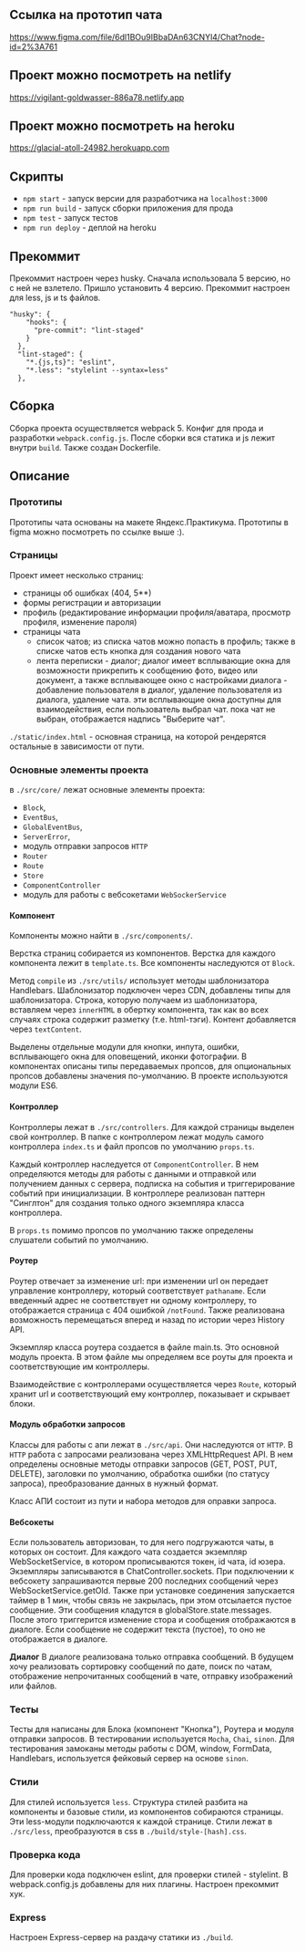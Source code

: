 ## Ссылка на прототип чата 
https://www.figma.com/file/6dl1BOu9IBbaDAn63CNYl4/Chat?node-id=2%3A761

## Проект можно посмотреть на netlify 
https://vigilant-goldwasser-886a78.netlify.app

## Проект можно посмотреть на heroku
https://glacial-atoll-24982.herokuapp.com


## Скрипты
* `npm start` - запуск версии для разработчика на `localhost:3000`
* `npm run build` - запуск сборки приложения для прода
* `npm test` - запуск тестов
* `npm run deploy` - деплой на heroku

## Прекоммит
Прекоммит настроен через husky. Сначала использовала 5 версию, но с ней не взлетело. Пришло установить 4 версию.
Прекоммит настроен для less, js и ts файлов.
```
"husky": {
    "hooks": {
      "pre-commit": "lint-staged"
    }
  },
  "lint-staged": {
    "*.{js,ts}": "eslint",
    "*.less": "stylelint --syntax=less"
  },
  ```

## Сборка
Сборка проекта осуществляется webpack 5. Конфиг для прода и разработки `webpack.config.js`.
После сборки вся статика и js лежит внутри `build`.
Также создан Dockerfile.

## Описание

### Прототипы
Прототипы чата основаны на макете Яндекс.Практикума. Прототипы в figma можно посмотреть по ссылке выше :).  

### Страницы
Проект имеет несколько страниц:
  * страницы об ошибках (404, 5**)
  * формы регистрации и авторизации
  * профиль (редактирование информации профиля/аватара, просмотр профиля, изменение пароля)
  * страницы чата 
      * список чатов; из списка чатов можно попасть в профиль; также в списке чатов есть кнопка для создания нового чата
      * лента переписки - диалог; диалог имеет всплывающие окна для возможности прикрепить к сообщению фото, видео или документ, а также всплывающее окно с настройками диалога - добавление пользователя в диалог, удаление пользователя из диалога, удаление чата. 
        эти всплывающие окна доступны для взаимодействия, если пользователь выбрал чат.
        пока чат не выбран, отображается надпись "Выберите чат".

`./static/index.html` - основная страница, на которой рендерятся остальные в зависимости от пути.

### Основные элементы проекта
в `./src/core/` лежат основные элементы проекта:
* `Block`,
* `EventBus`,
* `GlobalEventBus`,
* `ServerError`,
* модуль отправки запросов `HTTP`
* `Router`
* `Route`
* `Store`
* `ComponentController`
* модуль для работы с вебсокетами `WebSockerService`

#### Компонент  
Компоненты можно найти в `./src/components/`.

Верстка страниц собирается из компонентов. Верстка для каждого компонента лежит в `template.ts`. 
Все компоненты наследуются от `Block`. 

Метод `compile` из `./src/utils/` использует методы шаблонизатора Handlebars. 
Шаблонизатор подключен через CDN, добавлены типы для шаблонизатора.
Строка, которую получаем из шаблонизатора, вставляем через `innerHTML` в обертку компонента, так как во всех случаях 
строка содержит разметку (т.е. html-тэги). 
Контент добавляется через `textContent`.

Выделены отдельные модули для кнопки, инпута, ошибки, всплывающего окна для оповещений, иконки фотографии.
В компонентах описаны типы передаваемых пропсов, для опциональных пропсов добавлены значения по-умолчанию.
В проекте используются модули ES6.

#### Контроллер
Контроллеры лежат в `./src/controllers`. Для каждой страницы выделен свой контроллер. В папке с контроллером лежат 
модуль самого контроллера `index.ts` и файл пропсов по умолчанию `props.ts`. 

Каждый контроллер наследуется от 
`ComponentController`. В нем определяются методы для работы с данными и отправкой или получением данных с сервера, 
подписка на события и триггерирование событий при инициализации. В контроллере реализован паттерн "Синглтон" 
для создания только одного экземпляра класса контроллера. 

В `props.ts` помимо пропсов по умолчанию также определены слушатели событий по умолчанию. 

#### Роутер
Роутер отвечает за изменение url: при изменении url он передает управление контроллеру, который соответствует `pathaname`.
Если введенный адрес не соответствует ни одному контроллеру, то отображается страница с 404 ошибкой `/notFound`.
Также реализована возможность перемещаться вперед и назад по истории через History API.

Экземпляр класса роутера создается в файле main.ts. Это основной модуль проекта. В этом файле мы определяем все 
роуты для проекта и соответствующие им контроллеры.

Взаимодействие с контроллерами осуществляется через `Route`, который хранит url и соответствующий ему контроллер, 
показывает и скрывает блоки.

#### Модуль обработки запросов
Классы для работы с апи лежат в `./src/api`. Они наследуются от `HTTP`. 
В `HTTP` работа с запросами реализована через XMLHttpRequest API. 
В нем определены основные методы отправки запросов 
(GET, POST, PUT, DELETE), заголовки по умолчанию, обработка ошибки (по статусу запроса), 
преобразование данных в нужный формат.

Класс АПИ состоит из пути и набора методов для оправки запроса.

#### Вебсокеты
Если пользователь авторизован, то для него подгружаются чаты, в которых он состоит. 
Для каждого чата создается экземпляр WebSocketService, в котором прописываются токен, id чата, id юзера.
Экземпляры записываются в ChatController.sockets.
При подключении к вебсокету запрашиваются первые 200 последних сообщений через WebSocketService.getOld.
Также при установке соединения запускается таймер в 1 мин, чтобы связь не закрылась, при этом отсылается пустое сообщение.
Эти сообщения кладутся в globalStore.state.messages. После этого триггерится изменение стора и сообщения отображаются в диалоге.
Если сообщение не содержит текста (пустое), то оно не отображается в диалоге.

**Диалог** 
В диалоге реализована только отправка сообщений. В будущем хочу реализовать сортировку сообщений по дате, поиск по чатам, отображение непрочитанных сообщений в чате, отправку изображений или файлов.

### Тесты 
Тесты для написаны для Блока (компонент "Кнопка"), Роутера и модуля отправки запросов. 
В тестировании используется `Mocha`, `Chai`, `sinon`.
Для тестирования замоканы методы работы с DOM, window, FormData, Handlebars, используется фейковый сервер на основе `sinon`.

### Стили
Для стилей используется `less`.
Структура стилей разбита на компоненты и базовые стили, из компонентов собираются страницы. 
Эти less-модули подключаются к каждой странице. Стили лежат в `./src/less`, преобразуются в css в `./build/style-[hash].css`.

### Проверка кода
Для проверки кода подключен eslint, для проверки стилей - stylelint. В webpack.config.js добавлены для них плагины. Настроен прекоммит хук.

### Express
Настроен Express-сервер на раздачу статики из `./build`.
